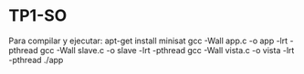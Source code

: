 # TP1-SO
Para compilar y ejecutar:
		apt-get install minisat
		gcc -Wall app.c -o app -lrt -pthread
		gcc -Wall slave.c -o slave -lrt -pthread
		gcc -Wall vista.c -o vista -lrt -pthread
		./app
